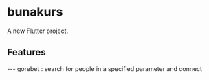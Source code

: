 # bunakurs

A new Flutter project.

## Features 
--- gorebet : search for people in a specified parameter and connect

